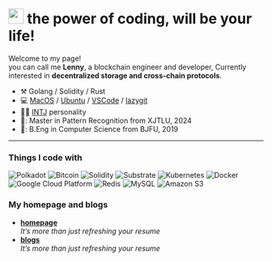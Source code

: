 <h1><img src="https://emojis.slackmojis.com/emojis/images/1531849430/4246/blob-sunglasses.gif?1531849430" width="30"/> the power of coding, will be your life!   </h1>


<p>Welcome to my page! </br>you can call me <b>Lenny</b>, a blockchain engineer and developer, Currently interested in <b>decentralized storage and cross-chain protocols</b>.







-   :hammer_and_pick: Golang / Solidity / Rust
-   💻 [MacOS](https://www.apple.com/macbook-pro/) / [Ubuntu](https://ubuntu.com/) / [VSCode](https://code.visualstudio.com/) / [lazygit](https://github.com/jesseduffield/lazygit)
-   :man_scientist: [INTJ](https://www.16personalities.com/intj-personality) personality
-   🏫: Master in Pattern Recognition from XJTLU, 2024
-   🏫: B.Eng in Computer Science from BJFU, 2019

---




<h3>Things I code with</h3>
<p>
  <img alt="Polkadot" src="https://img.shields.io/badge/-Polkadot-E6007A?style=plastic&logo=polkadot&logoColor=white" />
	<img alt="Bitcoin" src="https://img.shields.io/badge/-Bitcoin-F7931A?style=plastic&logo=bitcoin&logoColor=white" />
	
  <img alt="Solidity" src="https://img.shields.io/badge/-Solidity-363636?style=plastic&logo=solidity&logoColor=white" />

  <img alt="Substrate" src="https://img.shields.io/badge/-Parity%20Substrate-282828?style=plastic&logo=parity-substrate&logoColor=white" />
	
	
  <img alt="Kubernetes" src="https://img.shields.io/badge/-Kubernetes-326CE5?style=plastic&logo=kubernetes&logoColor=white" /> 
	
  <img alt="Docker" src="https://img.shields.io/badge/-Docker-46a2f1?style=plastic&logo=docker&logoColor=white" />
	

  <img alt="Google Cloud Platform" src="https://img.shields.io/badge/-Google_Cloud_Platform-1a73e8?style=plastic&logo=google-cloud&logoColor=white" />
	
  <img alt="Redis" src="https://img.shields.io/badge/-Redis-DC382D?style=plastic&logo=redis&logoColor=white" />
	
  <img alt="MySQL" src="https://img.shields.io/badge/-MySQL-4479A1?style=plastic&logo=mysql&logoColor=white" />
	

	
  <img alt="Amazon S3" src="https://img.shields.io/badge/-Amazon%20S3-569A31?style=plastic&logo=amazon-s3&logoColor=white" />
	
</p>





	  
  </tbody>
</table>












<h3>My homepage and blogs</h3>
<ul>

  <li><a href="https://medium.com/better-programming/how-to-take-care-of-your-personal-branding-as-a-programmer-2d3aeba56cb9"><b> homepage </b></a><br/><i>It’s more than just refreshing your resume</i></li>
	
<li><a href="https://medium.com/better-programming/how-to-take-care-of-your-personal-branding-as-a-programmer-2d3aeba56cb9"><b> blogs </b></a><br/><i>It’s more than just refreshing your resume</i></li>

</ul>
